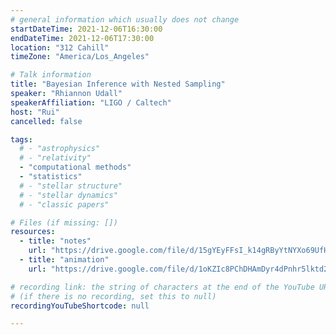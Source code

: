```yaml
---
# general information which usually does not change
startDateTime: 2021-12-06T16:30:00
endDateTime: 2021-12-06T17:30:00
location: "312 Cahill"
timeZone: "America/Los_Angeles"

# Talk information
title: "Bayesian Inference with Nested Sampling"
speaker: "Rhiannon Udall"
speakerAffiliation: "LIGO / Caltech"
host: "Rui"
cancelled: false

tags:
  # - "astrophysics"
  # - "relativity"
  - "computational methods"
  - "statistics"
  # - "stellar structure"
  # - "stellar dynamics"
  # - "classic papers"

# Files (if missing: [])
resources:
  - title: "notes"
    url: "https://drive.google.com/file/d/15gYEyFFsI_k14gRByYtNYXo69UfH9gLZ/view?usp=drive_link"
  - title: "animation"
    url: "https://drive.google.com/file/d/1oKZIc8PChDHAmDyr4dPnhr5lktd24ms3/view?usp=drive_link"

# recording link: the string of characters at the end of the YouTube URL
# (if there is no recording, set this to null)
recordingYouTubeShortcode: null

---
```



